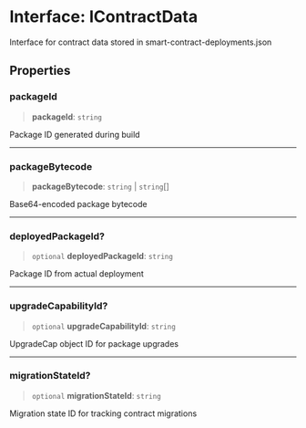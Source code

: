 # Interface: IContractData

Interface for contract data stored in smart-contract-deployments.json

## Properties

### packageId

> **packageId**: `string`

Package ID generated during build

***

### packageBytecode

> **packageBytecode**: `string` \| `string`[]

Base64-encoded package bytecode

***

### deployedPackageId?

> `optional` **deployedPackageId**: `string`

Package ID from actual deployment

***

### upgradeCapabilityId?

> `optional` **upgradeCapabilityId**: `string`

UpgradeCap object ID for package upgrades

***

### migrationStateId?

> `optional` **migrationStateId**: `string`

Migration state ID for tracking contract migrations
